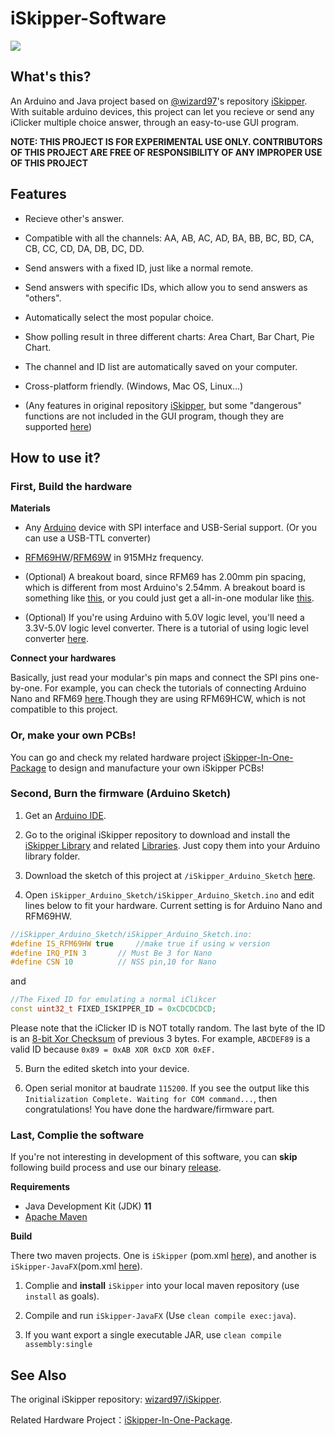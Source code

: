 # iSkipper-Software

![](https://github.com/charlescao460/iSkipper-Software/blob/master/Pictures/Capturing.png)

What's this?
-------
An Arduino and Java project based on [@wizard97](https://github.com/wizard97)'s repository [iSkipper](https://github.com/wizard97/iSkipper). With suitable arduino devices, this project can let you recieve or send any iClicker multiple choice answer, through an easy-to-use GUI program.

**NOTE: THIS PROJECT IS FOR EXPERIMENTAL USE ONLY. CONTRIBUTORS OF THIS PROJECT ARE FREE OF RESPONSIBILITY OF ANY IMPROPER USE OF THIS PROJECT**

Features
--------
* Recieve other's answer.


* Compatible with all the channels: AA, AB, AC, AD, BA, BB, BC, BD, CA, CB, CC, CD, DA, DB, DC, DD.
* Send answers with a fixed ID, just like a normal remote.
* Send answers with specific IDs, which allow you to send answers as "others".
* Automatically select the most popular choice.
* Show polling result in three different charts: Area Chart, Bar Chart, Pie Chart.
* The channel and ID list are automatically saved on your computer.
* Cross-platform friendly. (Windows, Mac OS, Linux...)
* (Any features in original repository [iSkipper](https://github.com/wizard97/iSkipper), but some "dangerous" functions are not included in the GUI program, though they are supported [here](https://github.com/charlescao460/iSkipper-Software/blob/master/Software/Java/iSkipper/src/emulator/Emulator.java))

How to use it?
-------
### First, Build the hardware ###
**Materials**

* Any [Arduino](https://www.arduino.cc/) device with SPI interface and USB-Serial support. (Or you can use a USB-TTL converter)


* [RFM69HW](https://www.hoperf.com/Home/Product/detail/id/212/term_id/7.html)/[RFM69W](https://www.hoperf.com/Home/Product/detail/id/213/term_id/7.html) in 915MHz frequency.

* (Optional) A breakout board, since RFM69 has 2.00mm pin spacing, which is different from most Arduino's 2.54mm. A breakout board is something like [this](https://modtronicsaustralia.com/shop/rfm69hw-breakout-board-bare-pcb-rf-wireless-module/), or you could just get a all-in-one modular like [this](https://www.tindie.com/products/modtronicsaustralia/rfm69hw-wireless-rf-breakout-board-1km-range/). 

* (Optional) If you're using Arduino with 5.0V logic level, you'll need a 3.3V-5.0V logic level converter. There is a tutorial of using logic level converter [here](https://learn.sparkfun.com/tutorials/retired---using-the-logic-level-converter).

**Connect your hardwares**

Basically, just read your modular's pin maps and connect the SPI pins one-by-one.
For example, you can check the tutorials of connecting Arduino Nano and RFM69 [here](https://learn.sparkfun.com/tutorials/rfm69hcw-hookup-guide/all).Though they are using RFM69HCW, which is not compatible to this project.

### Or, make your own PCBs! ###
You can go and check my related hardware project [iSkipper-In-One-Package](https://github.com/charlescao460/iSkipper-In-One-Package) to design and manufacture your own iSkipper PCBs!

### Second, Burn the firmware (Arduino Sketch) ###

1. Get an [Arduino IDE](https://www.arduino.cc/en/Main/Software).

2. Go to the original iSkipper repository to download and install the [iSkipper Library](https://github.com/wizard97/iSkipper/tree/master/emulator/iSkipper) and related [Libraries](https://github.com/wizard97/iSkipper/tree/master/emulator/libs). Just copy them into your Arduino library folder.

3. Download the sketch of this project at `/iSkipper_Arduino_Sketch` [here](https://github.com/charlescao460/iSkipper-Software/tree/master/iSkipper_Arduino_Sketch).

4. Open `iSkipper_Arduino_Sketch/iSkipper_Arduino_Sketch.ino` and edit lines below to fit your hardware. Current setting is for Arduino Nano and RFM69HW. 
```cpp
//iSkipper_Arduino_Sketch/iSkipper_Arduino_Sketch.ino:
#define IS_RFM69HW true 	//make true if using w version
#define IRQ_PIN 3		// Must Be 3 for Nano
#define CSN 10			// NSS pin,10 for Nano
```
and
```cpp
//The Fixed ID for emulating a normal iClikcer
const uint32_t FIXED_ISKIPPER_ID = 0xCDCDCDCD;
```
Please note that the iClicker ID is NOT totally random. The last byte of the ID is an [8-bit Xor Checksum](https://www.scadacore.com/tools/programming-calculators/online-checksum-calculator/) of previous 3 bytes. For example, `ABCDEF89` is a valid ID because `0x89 = 0xAB XOR 0xCD XOR 0xEF.`

5. Burn the edited sketch into your device.

6. Open serial monitor at baudrate `115200`. If you see the output like this `Initialization Complete. Waiting for COM command...`, then congratulations! You have done the hardware/firmware part.

### Last, Complie the software ###

If you're not interesting in development of this software, you can **skip** following build process and use our binary [release](https://github.com/charlescao460/iSkipper-Software/releases).

**Requirements**

* Java Development Kit (JDK) **11**
* [Apache Maven](https://maven.apache.org/)

**Build**

There two maven projects. One is `iSkipper` (pom.xml [here](https://github.com/charlescao460/iSkipper-Software/blob/master/Software/Java/iSkipper/pom.xml)), and another is `iSkipper-JavaFX`(pom.xml [here](https://github.com/charlescao460/iSkipper-Software/blob/master/Software/iSkipper-JavaFX/pom.xml)).

1. Complie and **install** `iSkipper` into your local maven repository (use `install` as goals).

2. Compile and run `iSkipper-JavaFX` (Use `clean compile exec:java`).

3. If you want export a single executable JAR, use `clean compile assembly:single`

See Also
---------
The original iSkipper repository: [wizard97/iSkipper](https://github.com/wizard97/iSkipper).

Related Hardware Project：[iSkipper-In-One-Package](https://github.com/charlescao460/iSkipper-In-One-Package).

